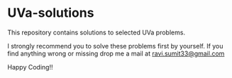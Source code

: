 # UVa-solutions
This repository contains solutions to selected UVa problems.

I strongly recommend you to solve these problems first by yourself. If you find anything wrong or missing drop me a mail 
at ravi.sumit33@gmail.com

Happy Coding!!
